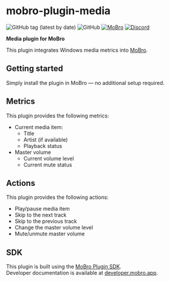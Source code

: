 # mobro-plugin-media

![GitHub tag (latest by date)](https://img.shields.io/github/v/tag/ModBros/mobro-plugin-media?label=version)
![GitHub](https://img.shields.io/github/license/ModBros/mobro-plugin-media)
[![MoBro](https://img.shields.io/badge/-MoBro-red.svg)](https://mobro.app)
[![Discord](https://img.shields.io/discord/620204412706750466.svg?color=7389D8&labelColor=6A7EC2&logo=discord&logoColor=ffffff&style=flat-square)](https://discord.com/invite/DSNX4ds)

**Media plugin for MoBro**

This plugin integrates Windows media metrics into [MoBro](https://mobro.app).

## Getting started

Simply install the plugin in MoBro — no additional setup required.

## Metrics

This plugin provides the following metrics:

- Current media item:
    - Title
    - Artist (if available)
    - Playback status
- Master volume
    - Current volume level
    - Current mute status

## Actions

This plugin provides the following actions:

- Play/pause media item
- Skip to the next track
- Skip to the previous track
- Change the master volume level
- Mute/unmute master volume

## SDK

This plugin is built using the [MoBro Plugin SDK](https://github.com/ModBros/mobro-plugin-sdk).  
Developer documentation is available at [developer.mobro.app](https://developer.mobro.app).
